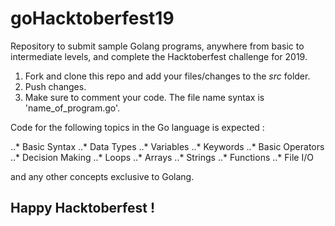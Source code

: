 # goHacktoberfest19
Repository to submit sample Golang programs, anywhere from basic to intermediate levels, and complete the Hacktoberfest challenge for 2019.

1. Fork and clone this repo and add your files/changes to the *src* folder.
2. Push changes. 
3. Make sure to comment your code. The file name syntax is 'name_of_program.go'.

Code for the following topics in the Go language is expected :

..* Basic Syntax
..* Data Types
..* Variables
..* Keywords
..* Basic Operators
..* Decision Making
..* Loops
..* Arrays
..* Strings
..* Functions
..* File I/O

and any other concepts exclusive to Golang.

## Happy Hacktoberfest !

